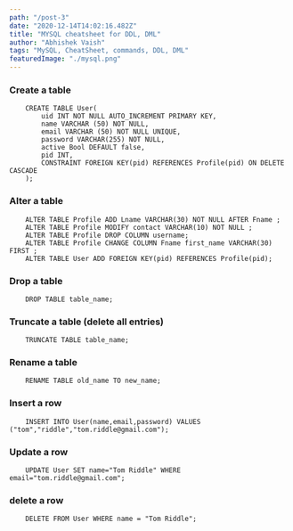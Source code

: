 ```yaml
---
path: "/post-3"
date: "2020-12-14T14:02:16.482Z"
title: "MYSQL cheatsheet for DDL, DML"
author: "Abhishek Vaish"
tags: "MySQL, CheatSheet, commands, DDL, DML"
featuredImage: "./mysql.png"
---
```


### Create a table
```
	CREATE TABLE User(
		uid INT NOT NULL AUTO_INCREMENT PRIMARY KEY,
		name VARCHAR (50) NOT NULL,
		email VARCHAR (50) NOT NULL UNIQUE,
		password VARCHAR(255) NOT NULL,
		active Bool DEFAULT false,
		pid INT,
		CONSTRAINT FOREIGN KEY(pid) REFERENCES Profile(pid) ON DELETE CASCADE  
	);
```

### Alter a table
```
	ALTER TABLE Profile ADD Lname VARCHAR(30) NOT NULL AFTER Fname ;
	ALTER TABLE Profile MODIFY contact VARCHAR(10) NOT NULL ;
	ALTER TABLE Profile DROP COLUMN username;
	ALTER TABLE Profile CHANGE COLUMN Fname first_name VARCHAR(30) FIRST ;
	ALTER TABLE User ADD FOREIGN KEY(pid) REFERENCES Profile(pid);
```

### Drop a table
```
	DROP TABLE table_name;
```

### Truncate a table (delete all entries)
```
	TRUNCATE TABLE table_name;
```

### Rename a table
```
	RENAME TABLE old_name TO new_name;
```

### Insert a row
```
	INSERT INTO User(name,email,password) VALUES ("tom","riddle","tom.riddle@gmail.com");
```

### Update a row
```
	UPDATE User SET name="Tom Riddle" WHERE email="tom.riddle@gmail.com";
```

### delete a row
```
	DELETE FROM User WHERE name = "Tom Riddle";
```
